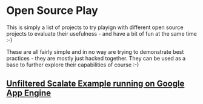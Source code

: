 Open Source Play
=====================

This is simply a list of projects to try playign with different open source projects
to evaluate their usefulness - and have a bit of fun at the same time :-)

These are all fairly simple and in no way are trying to demonstrate best practices -
they are mostly just hacked together. They can be used as a base to further explore
their capabilities of course :-)

[Unfiltered Scalate Example running on Google App Engine](tree/master/gaeunfilteredscalateexample "Unfiltered Scalate Example running on Google App Engine")
------------------------------------------------------------------------------------------------------------------------------------------------------------

